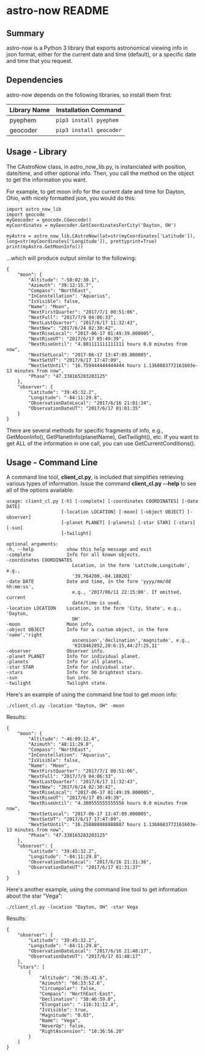 # astro-now README

## Summary

astro-now is a Python 3 library that exports astronomical viewing info in json format, either for the current date and time (default), or a specific date and time that you request.

## Dependencies

astro-now depends on the following libraries, so install them first:

Library Name | Installation Command
------------ | --------------------
pyephem | ``pip3 install pyephem``
geocoder | ``pip3 install geocoder``

## Usage - Library

The CAstroNow class, in astro_now_lib.py, is instanciated with position, date/time, and other optional info.  Then, you call the method on the object to get the information you want.

For example, to get moon info for the current date and time for Dayton, Ohio, with nicely formatted json, you would do this:

	import astro_now_lib
	import geocode
	myGeocoder = geocode.CGeocode()
	myCoordinates = myGeocoder.GetCoordinatesForCity('Dayton, OH')

	myAstro = astro_now_lib.CAstroNow(lat=str(myCoordinates['Latitude']), long=str(myCoordinates['Longitude']), prettyprint=True)
	print(myAstro.GetMoonInfo())

...which will produce output similar to the following:

	{
		"moon": {
			"Altitude": "-50:02:30.1",
			"Azimuth": "39:12:15.7",
			"Compass": "NorthEast",
			"InConstellation": "Aquarius",
			"IsVisible": false,
			"Name": "Moon",
			"NextFirstQuarter": "2017/7/1 00:51:06",
			"NextFull": "2017/7/9 04:06:33",
			"NextLastQuarter": "2017/6/17 11:32:43",
			"NextNew": "2017/6/24 02:30:42",
			"NextRiseLocal": "2017-06-17 01:49:39.000005",
			"NextRiseUT": "2017/6/17 05:49:39",
			"NextRiseUntil": "4.801111111111111 hours 0.0 minutes from now",
			"NextSetLocal": "2017-06-17 13:47:09.000005",
			"NextSetUT": "2017/6/17 17:47:09",
			"NextSetUntil": "16.759444444444444 hours 1.1368683772161603e-13 minutes from now",
			"Phase": "47.338165283203125"
		},
		"observer": {
			"Latitude": "39:45:32.2",
			"Longitude": "-84:11:29.8",
			"ObservationDateLocal": "2017/6/16 21:01:34",
			"ObservationDateUT": "2017/6/17 01:01:35"
		}
	}

There are several methods for specific fragments of info, e.g., GetMoonInfo(), GetPlanetInfo(planetName), GetTwilight(), etc.  If you want to get ALL of the information in one call, you can use GetCurrentConditions().

## Usage - Command Line

A command line tool, **client\_cl.py**, is included that simplifies retrieving various types of information.  Issue the command **client\_cl.py --help** to see all of the options available:

	usage: client_cl.py [-h] [-complete] [-coordinates COORDINATES] [-date DATE]
						[-location LOCATION] [-moon] [-object OBJECT] [-observer]
						[-planet PLANET] [-planets] [-star STAR] [-stars] [-sun]
						[-twilight]

	optional arguments:
	-h, --help            show this help message and exit
	-complete             Info for all known objects.
	-coordinates COORDINATES
							Location, in the form 'Latitude,Longitude', e.g.,
							'39.764200,-84.188201'
	-date DATE            Date and time, in the form 'yyyy/mm/dd hh:mm:ss',
							e.g., '2017/06/11 22:15:00'. If omitted, current
							date/time is used.
	-location LOCATION    Location, in the form 'City, State', e.g., 'Dayton,
							OH'
	-moon                 Moon info.
	-object OBJECT        Info for a custom object, in the form 'name','right
							ascension','declination','magnitude', e.g.,
							'KIC8462852,20:6:15,44:27:25,11'
	-observer             Observer info.
	-planet PLANET        Info for individual planet.
	-planets              Info for all planets.
	-star STAR            Info for individual star.
	-stars                Info for 50 brightest stars.
	-sun                  Sun info.
	-twilight             Twilight state.

Here's an example of using the command line tool to get moon info:

	./client_cl.py -location "Dayton, OH" -moon

Results:

	{
		"moon": {
			"Altitude": "-46:09:12.4",
			"Azimuth": "48:11:29.0",
			"Compass": "NorthEast",
			"InConstellation": "Aquarius",
			"IsVisible": false,
			"Name": "Moon",
			"NextFirstQuarter": "2017/7/1 00:51:06",
			"NextFull": "2017/7/9 04:06:33",
			"NextLastQuarter": "2017/6/17 11:32:43",
			"NextNew": "2017/6/24 02:30:42",
			"NextRiseLocal": "2017-06-17 01:49:39.000005",
			"NextRiseUT": "2017/6/17 05:49:39",
			"NextRiseUntil": "4.300555555555556 hours 0.0 minutes from now",
			"NextSetLocal": "2017-06-17 13:47:09.000005",
			"NextSetUT": "2017/6/17 17:47:09",
			"NextSetUntil": "16.258888888888887 hours 1.1368683772161603e-13 minutes from now",
			"Phase": "47.338165283203125"
		},
		"observer": {
			"Latitude": "39:45:32.2",
			"Longitude": "-84:11:29.8",
			"ObservationDateLocal": "2017/6/16 21:31:36",
			"ObservationDateUT": "2017/6/17 01:31:37"
		}
	}

Here's another example, using the command line tool to get information about the star "Vega":

	./client_cl.py -location "Dayton, OH" -star Vega

Results:

	{
		"observer": {
			"Latitude": "39:45:32.2",
			"Longitude": "-84:11:29.8",
			"ObservationDateLocal": "2017/6/16 21:48:17",
			"ObservationDateUT": "2017/6/17 01:48:17"
		},
		"stars": [
			{
				"Altitude": "36:35:41.6",
				"Azimuth": "66:33:52.6",
				"Circumpolar": false,
				"Compass": "NorthEast-East",
				"Declination": "38:46:59.0",
				"Elongation": "-116:31:12.4",
				"IsVisible": true,
				"Magnitude": "0.03",
				"Name": "Vega",
				"NeverUp": false,
				"RightAscension": "18:36:56.20"
			}
		]
	}
